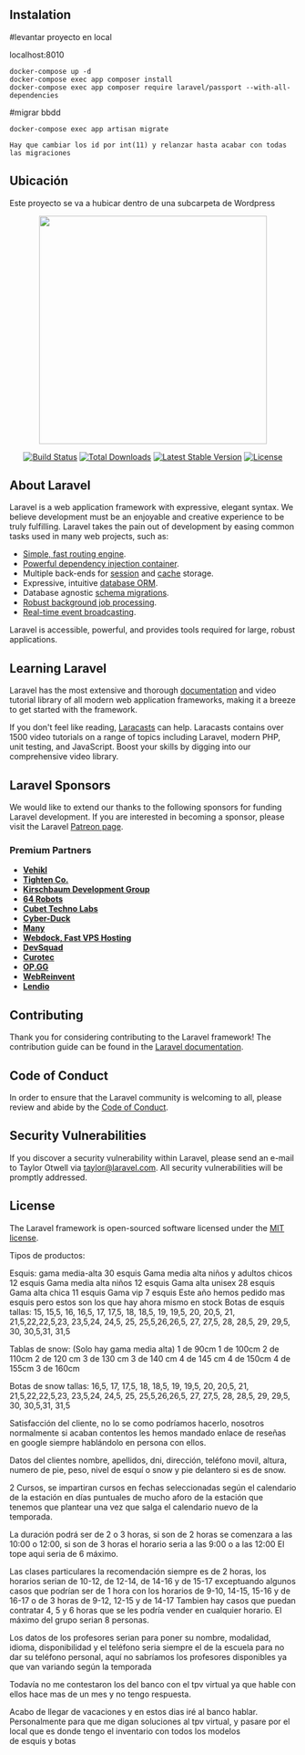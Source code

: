 ## Instalation

#levantar proyecto en local

localhost:8010

```
docker-compose up -d
docker-compose exec app composer install
docker-compose exec app composer require laravel/passport --with-all-dependencies
```

#migrar bbdd

```
docker-compose exec app artisan migrate
```

`Hay que cambiar los id por int(11) y relanzar hasta acabar con todas las migraciones`

## Ubicación

Este proyecto se va a hubicar dentro de una subcarpeta de Wordpress


<p align="center"><a href="https://laravel.com" target="_blank"><img src="https://raw.githubusercontent.com/laravel/art/master/logo-lockup/5%20SVG/2%20CMYK/1%20Full%20Color/laravel-logolockup-cmyk-red.svg" width="400"></a></p>

<p align="center">
<a href="https://travis-ci.org/laravel/framework"><img src="https://travis-ci.org/laravel/framework.svg" alt="Build Status"></a>
<a href="https://packagist.org/packages/laravel/framework"><img src="https://img.shields.io/packagist/dt/laravel/framework" alt="Total Downloads"></a>
<a href="https://packagist.org/packages/laravel/framework"><img src="https://img.shields.io/packagist/v/laravel/framework" alt="Latest Stable Version"></a>
<a href="https://packagist.org/packages/laravel/framework"><img src="https://img.shields.io/packagist/l/laravel/framework" alt="License"></a>
</p>

## About Laravel

Laravel is a web application framework with expressive, elegant syntax. We believe development must be an enjoyable and creative experience to be truly fulfilling. Laravel takes the pain out of development by easing common tasks used in many web projects, such as:

- [Simple, fast routing engine](https://laravel.com/docs/routing).
- [Powerful dependency injection container](https://laravel.com/docs/container).
- Multiple back-ends for [session](https://laravel.com/docs/session) and [cache](https://laravel.com/docs/cache) storage.
- Expressive, intuitive [database ORM](https://laravel.com/docs/eloquent).
- Database agnostic [schema migrations](https://laravel.com/docs/migrations).
- [Robust background job processing](https://laravel.com/docs/queues).
- [Real-time event broadcasting](https://laravel.com/docs/broadcasting).

Laravel is accessible, powerful, and provides tools required for large, robust applications.

## Learning Laravel

Laravel has the most extensive and thorough [documentation](https://laravel.com/docs) and video tutorial library of all modern web application frameworks, making it a breeze to get started with the framework.

If you don't feel like reading, [Laracasts](https://laracasts.com) can help. Laracasts contains over 1500 video tutorials on a range of topics including Laravel, modern PHP, unit testing, and JavaScript. Boost your skills by digging into our comprehensive video library.

## Laravel Sponsors

We would like to extend our thanks to the following sponsors for funding Laravel development. If you are interested in becoming a sponsor, please visit the Laravel [Patreon page](https://patreon.com/taylorotwell).

### Premium Partners

- **[Vehikl](https://vehikl.com/)**
- **[Tighten Co.](https://tighten.co)**
- **[Kirschbaum Development Group](https://kirschbaumdevelopment.com)**
- **[64 Robots](https://64robots.com)**
- **[Cubet Techno Labs](https://cubettech.com)**
- **[Cyber-Duck](https://cyber-duck.co.uk)**
- **[Many](https://www.many.co.uk)**
- **[Webdock, Fast VPS Hosting](https://www.webdock.io/en)**
- **[DevSquad](https://devsquad.com)**
- **[Curotec](https://www.curotec.com/services/technologies/laravel/)**
- **[OP.GG](https://op.gg)**
- **[WebReinvent](https://webreinvent.com/?utm_source=laravel&utm_medium=github&utm_campaign=patreon-sponsors)**
- **[Lendio](https://lendio.com)**

## Contributing

Thank you for considering contributing to the Laravel framework! The contribution guide can be found in the [Laravel documentation](https://laravel.com/docs/contributions).

## Code of Conduct

In order to ensure that the Laravel community is welcoming to all, please review and abide by the [Code of Conduct](https://laravel.com/docs/contributions#code-of-conduct).

## Security Vulnerabilities

If you discover a security vulnerability within Laravel, please send an e-mail to Taylor Otwell via [taylor@laravel.com](mailto:taylor@laravel.com). All security vulnerabilities will be promptly addressed.

## License

The Laravel framework is open-sourced software licensed under the [MIT license](https://opensource.org/licenses/MIT).


Tipos de productos:

Esquis: gama media-alta 30 esquis
             Gama media alta niños y adultos chicos 12 esquis
             Gama media alta niños 12 esquis
             Gama alta unisex  28 esquis
             Gama alta chica 11 esquis
             Gama vip 7 esquis
Este año hemos pedido mas esquis pero estos son los que hay ahora mismo en stock
Botas de esquis tallas: 15, 15,5, 16, 16,5, 17, 17,5, 18, 18,5, 19, 19,5, 20, 20,5, 21, 21,5,22,22,5,23, 23,5,24, 24,5, 25, 25,5,26,26,5, 27, 27,5, 28, 28,5, 29, 29,5, 30, 30,5,31, 31,5

Tablas de snow:  (Solo hay gama media alta)
1 de 90cm
1 de 100cm
2 de 110cm
2 de 120 cm
3 de 130 cm
3 de 140 cm
4 de 145 cm
4 de 150cm
4 de 155cm
3 de 160cm

Botas de snow tallas: 16,5, 17, 17,5, 18, 18,5, 19, 19,5, 20, 20,5, 21, 21,5,22,22,5,23, 23,5,24, 24,5, 25, 25,5,26,26,5, 27, 27,5, 28, 28,5, 29, 29,5, 30, 30,5,31, 31,5

Satisfacción del cliente, no lo se como podríamos hacerlo, nosotros normalmente si acaban contentos les hemos mandado enlace de reseñas en google siempre hablándolo en persona con ellos.

Datos del clientes nombre, apellidos, dni, dirección, teléfono movil, altura, numero de pie, peso, nivel de esquí o snow y pie delantero si es de snow.



2 Cursos, se impartiran cursos en fechas seleccionadas según el calendario de la estación en días puntuales de mucho aforo de la estación que tenemos que plantear una vez que salga el calendario nuevo de la temporada.

La duración podrá ser de 2 o 3 horas, si son de 2 horas se comenzara a las 10:00 o 12:00, si son de 3 horas el horario seria a las 9:00 o a las 12:00
El tope aqui seria de 6 máximo.


Las clases particulares la recomendación siempre es de 2 horas, los horarios serian de 10-12, de 12-14, de 14-16 y de 15-17 exceptuando algunos casos que podrían ser de 1 hora con los horarios de 9-10, 14-15, 15-16 y de 16-17 o de 3 horas de 9-12, 12-15 y de 14-17
Tambien hay casos que puedan contratar 4, 5 y 6 horas que se les podría vender en cualquier horario.
El máximo del grupo serian 8 personas.

Los datos de los profesores serian para poner su nombre, modalidad, idioma, disponibilidad y el teléfono seria siempre el de la escuela para no dar su teléfono personal, aquí no sabríamos los profesores disponibles ya que van variando según la temporada

Todavía no me contestaron los del banco con el tpv virtual ya que hable con ellos hace mas de un mes y no tengo respuesta.

Acabo de llegar de vacaciones y en estos dias iré al banco hablar. Personalmente para que me digan soluciones al tpv virtual, y pasare por el local que es donde tengo el inventario con todos los modelos de esquis y botas